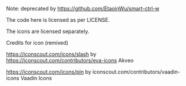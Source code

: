 Note: deprecated by https://github.com/EtaoinWu/smart-ctrl-w

The code here is licensed as per LICENSE.

The icons are licensed separately.

Credits for icon (remixed)

https://iconscout.com/icons/slash
by https://iconscout.com/contributors/eva-icons Akveo


https://iconscout.com/icons/pin
by iconscout.com/contributors/vaadin-icons Vaadin Icons
